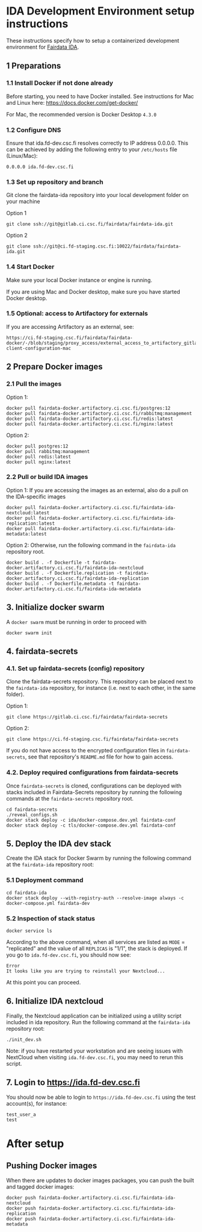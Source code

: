 # IDA Development Environment setup instructions

These instructions specify how to setup a containerized development environment for [Fairdata IDA](https://gitlab.ci.csc.fi/fairdata/fairdata-ida/).

## 1 Preparations

### 1.1 Install Docker if not done already

Before starting, you need to have Docker installed. See instructions for Mac and Linux here: https://docs.docker.com/get-docker/

For Mac, the recommended version is Docker Desktop `4.3.0`

### 1.2 Configure DNS

Ensure that ida.fd-dev.csc.fi resolves correctly to IP address 0.0.0.0. This can be achieved by adding the following
entry to your `/etc/hosts` file (Linux/Mac):

```
0.0.0.0 ida.fd-dev.csc.fi
```

### 1.3 Set up repository and branch

Git clone the fairdata-ida repository into your local development folder on your machine

Option 1
```
git clone ssh://git@gitlab.ci.csc.fi/fairdata/fairdata-ida.git
```

Option 2
```
git clone ssh://git@ci.fd-staging.csc.fi:10022/fairdata/fairdata-ida.git
```

### 1.4 Start Docker

Make sure your local Docker instance or engine is running.

If you are using Mac and Docker desktop, make sure you have started Docker desktop.

### 1.5 Optional: access to Artifactory for externals

If you are accessing Artifactory as an external, see:
```
https://ci.fd-staging.csc.fi/fairdata/fairdata-docker/-/blob/staging/proxy_access/external_access_to_artifactory_gitlab.md#docker-client-configuration-mac
```

## 2 Prepare Docker images

### 2.1 Pull the images

Option 1:
```
docker pull fairdata-docker.artifactory.ci.csc.fi/postgres:12
docker pull fairdata-docker.artifactory.ci.csc.fi/rabbitmq:management
docker pull fairdata-docker.artifactory.ci.csc.fi/redis:latest
docker pull fairdata-docker.artifactory.ci.csc.fi/nginx:latest
```

Option 2:
```
docker pull postgres:12
docker pull rabbitmq:management
docker pull redis:latest
docker pull nginx:latest
```

### 2.2 Pull or build IDA images

Option 1: If you are accessing the images as an external, also do a pull on the IDA-specific images
```
docker pull fairdata-docker.artifactory.ci.csc.fi/fairdata-ida-nextcloud:latest
docker pull fairdata-docker.artifactory.ci.csc.fi/fairdata-ida-replication:latest
docker pull fairdata-docker.artifactory.ci.csc.fi/fairdata-ida-metadata:latest
```

Option 2: Otherwise, run the following command in the `fairdata-ida` repository root.
```
docker build . -f Dockerfile -t fairdata-docker.artifactory.ci.csc.fi/fairdata-ida-nextcloud
docker build . -f Dockerfile.replication -t fairdata-docker.artifactory.ci.csc.fi/fairdata-ida-replication
docker build . -f Dockerfile.metadata -t fairdata-docker.artifactory.ci.csc.fi/fairdata-ida-metadata
```

## 3. Initialize docker swarm

A `docker swarm` must be running in order to proceed with

```
docker swarm init
```

## 4. fairdata-secrets

### 4.1. Set up fairdata-secrets (config) repository

Clone the fairdata-secrets repository. This repository can be placed next to the `fairdata-ida` repository, for instance (i.e. next to each other, in the same folder).

Option 1:
```
git clone https://gitlab.ci.csc.fi/fairdata/fairdata-secrets
```

Option 2:
```
git clone https://ci.fd-staging.csc.fi/fairdata/fairdata-secrets
```

If you do not have access to the encrypted configuration files in `fairdata-secrets`, see that repository's `README.md` file for how to gain access.

### 4.2. Deploy required configurations from fairdata-secrets

Once `fairdata-secrets` is cloned, configurations can be deployed with stacks included in Fairdata-Secrets repository by running the following commands at
the `fairdata-secrets` repository root.

```
cd fairdata-secrets
./reveal_configs.sh
docker stack deploy -c ida/docker-compose.dev.yml fairdata-conf
docker stack deploy -c tls/docker-compose.dev.yml fairdata-conf
```

## 5. Deploy the IDA dev stack

Create the IDA stack for Docker Swarm by running the following command at the `fairdata-ida` repository root:

### 5.1 Deployment command

```
cd fairdata-ida
docker stack deploy --with-registry-auth --resolve-image always -c docker-compose.yml fairdata-dev
```

### 5.2 Inspection of stack status

```
docker service ls
```

According to the above command, when all services are listed as `MODE` = "replicated" and the value of all `REPLICAS` is "1/1", the stack is deployed. If you go to `ida.fd-dev.csc.fi`, you should now see:

```
Error
It looks like you are trying to reinstall your Nextcloud...
```

At this point you can proceed.

## 6. Initialize IDA nextcloud

Finally, the Nextcloud application can be initialized using a utility script included in ida repository. Run the following command at
the `fairdata-ida` repository root:

```
./init_dev.sh
```

Note: if you have restarted your workstation and are seeing issues with NextCloud when visiting `ida.fd-dev.csc.fi`, you may need to rerun this script.

## 7. Login to https://ida.fd-dev.csc.fi

You should now be able to login to `https://ida.fd-dev.csc.fi` using the test account(s), for instance:
```
test_user_a
test
```

# After setup

## Pushing Docker images

When there are updates to docker images packages, you can push the built and tagged docker images:

```
docker push fairdata-docker.artifactory.ci.csc.fi/fairdata-ida-nextcloud
docker push fairdata-docker.artifactory.ci.csc.fi/fairdata-ida-replication
docker push fairdata-docker.artifactory.ci.csc.fi/fairdata-ida-metadata
```
